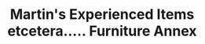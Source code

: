 ---
title: "Martin's Experienced Items etcetera..... Furniture Annex"
url: /etna/martins-experienced-items-etcetera-furniture-annex/
shop: charity
---